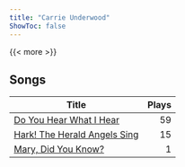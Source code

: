 ```yaml
---
title: "Carrie Underwood"
ShowToc: false
---
```


{{< more >}}

## Songs
Title | Plays 
----- | -----: 
[Do You Hear What I Hear](/songs/do-you-hear-what-i-hear) | 59
[Hark! The Herald Angels Sing](/songs/hark-the-herald-angels-sing) | 15
[Mary, Did You Know?](/songs/mary-did-you-know) | 1

